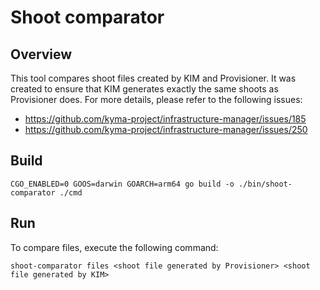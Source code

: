 # Shoot comparator

## Overview

This tool compares shoot files created by KIM and Provisioner. It was created to ensure that KIM generates exactly the same shoots as Provisioner does.
For more details, please refer to the following issues:
- https://github.com/kyma-project/infrastructure-manager/issues/185
- https://github.com/kyma-project/infrastructure-manager/issues/250

## Build
```
CGO_ENABLED=0 GOOS=darwin GOARCH=arm64 go build -o ./bin/shoot-comparator ./cmd
```

## Run

To compare files, execute the following command:
```
shoot-comparator files <shoot file generated by Provisioner> <shoot file generated by KIM>
```